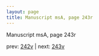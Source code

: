 ```yaml
---
layout: page
title: Manuscript msA, page 243r
---
```


Manuscript msA, page 243r

prev:  [242v](../242v) | next:  [243v](../243v)